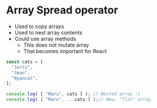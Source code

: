 # Array Spread operator

- Used to copy arrays
- Used to nest array contents
- Could use array methods
  - This does not mutate array
  - That becomes important for React

```js
const cats = [
  "Jorts", 
  "Jean", 
  "Nyancat",
];

console.log( [ "Maru", cats ] ); // Nested array :(
console.log( [ "Maru", ...cats ] );// New, "flat" array
```
